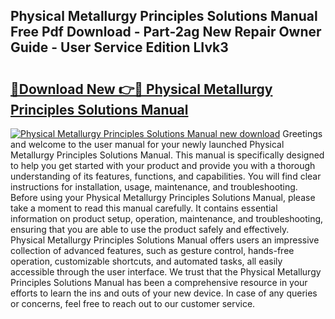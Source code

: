 ## Physical Metallurgy Principles Solutions Manual Free Pdf Download - Part-2ag New Repair Owner Guide - User Service Edition LIvk3

# <h2><a href="http://bc65868.oget.top/?id=Physical+Metallurgy+Principles+Solutions+Manual">🔗Download New 👉🔴 Physical Metallurgy Principles Solutions Manual</a></h2>

[![Physical Metallurgy Principles Solutions Manual new download](https://i.imgur.com/5g1atiW.png)](http://bc65868.oget.top/?id=Physical+Metallurgy+Principles+Solutions+Manual)
Greetings and welcome to the user manual for your newly launched Physical Metallurgy Principles Solutions Manual. This manual is specifically designed to help you get started with your product and provide you with a thorough understanding of its features, functions, and capabilities. You will find clear instructions for installation, usage, maintenance, and troubleshooting. Before using your Physical Metallurgy Principles Solutions Manual, please take a moment to read this manual carefully. It contains essential information on product setup, operation, maintenance, and troubleshooting, ensuring that you are able to use the product safely and effectively. Physical Metallurgy Principles Solutions Manual offers users an impressive collection of advanced features, such as gesture control, hands-free operation, customizable shortcuts, and automated tasks, all easily accessible through the user interface. We trust that the Physical Metallurgy Principles Solutions Manual has been a comprehensive resource in your efforts to learn the ins and outs of your new device. In case of any queries or concerns, feel free to reach out to our customer service.
